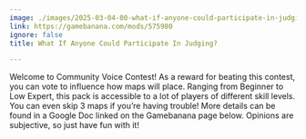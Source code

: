 ```yaml
---
image: ./images/2025-03-04-00-what-if-anyone-could-participate-in-judging-.jpg
link: https://gamebanana.com/mods/575980
ignore: false
title: What If Anyone Could Participate In Judging?

---
```


Welcome to Community Voice Contest! As a reward for beating this contest, you can vote to influence how maps will place. Ranging from Beginner to Low Expert, this pack is accessible to a lot of players of different skill levels. You can even skip 3 maps if you’re having trouble! More details can be found in a Google Doc linked on the Gamebanana page below. Opinions are subjective, so just have fun with it!